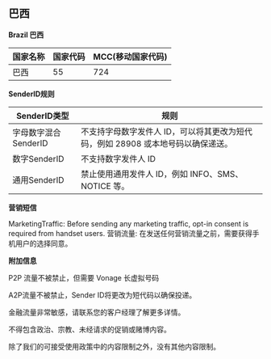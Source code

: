 ## 巴西

__Brazil 巴西__

| 国家名称 | 国家代码 | MCC(移动国家代码) |
|------|------|-------------|
| 巴西   | 55   | 	724        |

__SenderID规则__

| SenderID类型     | 规则                                            |
|----------------|-----------------------------------------------|
| 字母数字混合SenderID | 不支持字母数字发件人 ID，可以将其更改为短代码，例如 28908 或本地号码以确保递送。 |
| 数字SenderID     | 不支持数字发件人 ID                                   |
| 通用SenderID     | 禁止使用通用发件人 ID，例如 INFO、SMS、NOTICE 等。            |


__营销短信__

MarketingTraffic: Before sending any marketing traffic, opt-in consent is required from handset users.
营销流量: 在发送任何营销流量之前，需要获得手机用户的选择同意。

__附加信息__

P2P 流量不被禁止，但需要 Vonage 长虚拟号码

A2P流量不被禁止，Sender ID将更改为短代码以确保投递。

金融流量非常敏感，请联系您的客户经理了解更多详情。

不得包含政治、宗教、未经请求的促销或赌博内容。

除了我们的可接受使用政策中的内容限制之外，没有其他内容限制。
